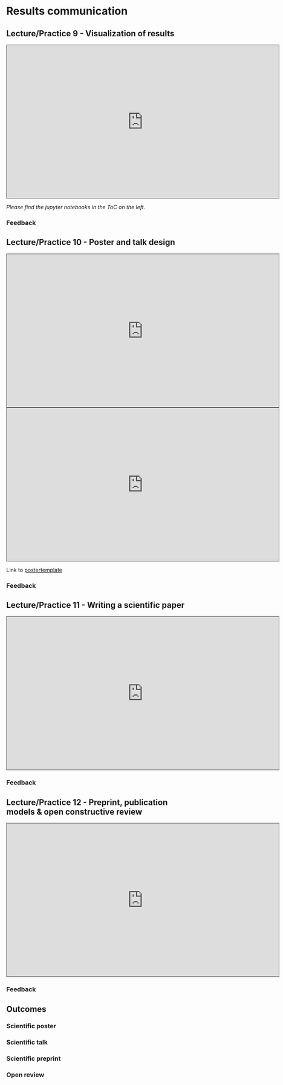 # Results communication

## Lecture/Practice 9 - Visualization of results

<iframe src="https://mfr.de-1.osf.io/render?url=https://osf.io/x6dcr/?direct%26mode=render%26action=download%26mode=render" height="405" width="720" style="border: 1px solid #464646;" allowfullscreen="" allow="autoplay"></iframe>

_Please find the jupyter notebooks in the ToC on the left._



### Feedback



## Lecture/Practice 10 - Poster and talk design
<iframe src="https://mfr.de-1.osf.io/render?url=https://osf.io/8y6tk/?direct%26mode=render%26action=download%26mode=render" height="405" width="720" style="border: 1px solid #464646;" allowfullscreen="" allow="autoplay"></iframe>

<iframe src="https://mfr.de-1.osf.io/render?url=https://osf.io/yfsrx/?direct%26mode=render%26action=download%26mode=render" height="405" width="720" style="border: 1px solid #464646;" allowfullscreen="" allow="autoplay"></iframe>

Link to [postertemplate](https://mfr.de-1.osf.io/render?url=https://osf.io/p6e3n/?direct%26mode=render%26action=download%26mode=render)

### Feedback



## Lecture/Practice 11 - Writing a scientific paper
<iframe src="https://mfr.de-1.osf.io/render?url=https://osf.io/ed9zu/?direct%26mode=render%26action=download%26mode=render" height="405" width="720" style="border: 1px solid #464646;" allowfullscreen="" allow="autoplay"></iframe>

### Feedback



## Lecture/Practice 12 - Preprint, publication models & open constructive review
<iframe src="https://mfr.de-1.osf.io/render?url=https://osf.io/nky8a/?direct%26mode=render%26action=download%26mode=render" height="405" width="720" style="border: 1px solid #464646;" allowfullscreen="" allow="autoplay"></iframe>

### Feedback


## Outcomes

### Scientific poster

### Scientific talk

### Scientific preprint

### Open review
